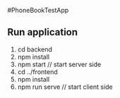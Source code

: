#PhoneBookTestApp

## Run application
1. cd backend
3. npm install 
3. npm start // start server side
4. cd ../frontend
5. npm install
6. npm run serve // start client side
